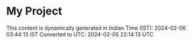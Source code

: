 # My Project

This content is dynamically generated in Indian Time (IST): 2024-02-06 03:44:13 IST
Converted to UTC: 2024-02-05 22:14:13 UTC
